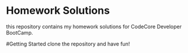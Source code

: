 # Homework Solutions

this repository contains my homework solutions for CodeCore Developer BootCamp.

#Getting Started
clone the repository and have fun!
